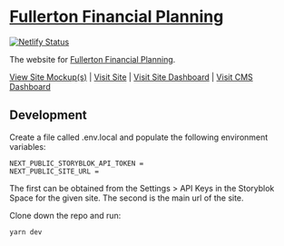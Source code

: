 # [Fullerton Financial Planning](https://fullerton-financial.netlify.app/)

[![Netlify Status](https://api.netlify.com/api/v1/badges/6efd04d2-5c92-470b-aed5-55c979343819/deploy-status)](https://app.netlify.com/sites/fullerton-financial/deploys)

The website for [Fullerton Financial Planning](https://fullerton-financial.netlify.app/).

[View Site Mockup(s)](https://www.figma.com/file/Tjn2I1Iu1ISPREpnSNfntd/Site-Design?type=design&node-id=0-1&mode=design&t=gL4RA5tzX2oShZK7-0) | [Visit Site](https://fullerton-financial.netlify.app/) | [Visit Site Dashboard](https://app.netlify.com/sites/fullerton-financial/overview) | [Visit CMS Dashboard](https://app.storyblok.com/#/me/spaces/1017266/dashboard)

## Development

Create a file called .env.local and populate the following environment variables:

```
NEXT_PUBLIC_STORYBLOK_API_TOKEN =
NEXT_PUBLIC_SITE_URL =
```

The first can be obtained from the Settings > API Keys in the Storyblok Space for the given site.
The second is the main url of the site.

Clone down the repo and run:

```zsh
yarn dev
```
